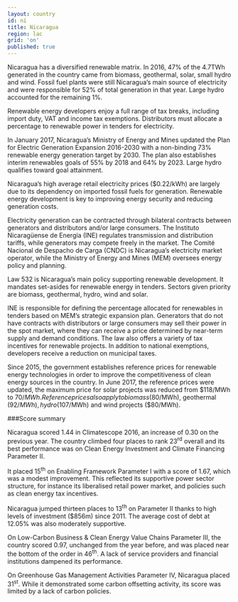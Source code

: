 ```yaml
---
layout: country
id: ni
title: Nicaragua
region: lac
grid: 'on'
published: true
---
```


Nicaragua has a diversified renewable matrix. In 2016, 47% of the 4.7TWh generated in the country came from biomass, geothermal, solar, small hydro and wind. Fossil fuel plants were still Nicaragua’s main source of electricity and were responsible for 52% of total generation in that year. Large hydro accounted for the remaining 1%. 

Renewable energy developers enjoy a full range of tax breaks, including import duty, VAT and income tax exemptions. Distributors must allocate a percentage to renewable power in tenders for electricity.

In January 2017, Nicaragua’s Ministry of Energy and Mines updated the Plan for Electric Generation Expansion 2016-2030 with a non-binding 73% renewable energy generation target by 2030. The plan also establishes interim renewables goals of 55% by 2018 and 64% by 2023. Large hydro qualifies toward goal attainment. 

Nicaragua’s high average retail electricity prices ($0.22/kWh) are largely due to its dependency on imported fossil fuels for generation. Renewable energy development is key to improving energy security and reducing generation costs. 

Electricity generation can be contracted through bilateral contracts between generators and distributors and/or large consumers. The Instituto Nicaragüense de Energía (INE) regulates transmission and distribution tariffs, while generators may compete freely in the market. The Comité Nacional de Despacho de Carga (CNDC) is Nicaragua’s electricity market operator, while the Ministry of Energy and Mines (MEM) oversees energy policy and planning.

Law 532 is Nicaragua’s main policy supporting renewable development. It mandates set-asides for renewable energy in tenders. Sectors given priority are biomass, geothermal, hydro, wind and solar. 

INE is responsible for defining the percentage allocated for renewables in tenders based on MEM’s strategic expansion plan. Generators that do not have contracts with distributors or large consumers may sell their power in the spot market, where they can receive a price determined by near-term supply and demand conditions. The law also offers a variety of tax incentives for renewable projects. In addition to national exemptions, developers receive a reduction on municipal taxes.

Since 2015, the government establishes reference prices for renewable energy technologies in order to improve the competitiveness of clean energy sources in the country. In June 2017, the reference prices were updated, the maximum price for solar projects was reduced from $118/MWh to $70/MWh. Reference prices also apply to biomass ($80/MWh), geothermal ($92/MWh), hydro ($107/MWh) and wind projects ($80/MWh).


###Score summary

Nicaragua scored 1.44 in Climatescope 2016, an increase of 0.30 on the previous year. The country climbed four places to rank 23<sup>rd</sup> overall and its best performance was on Clean Energy Investment and Climate Financing Parameter II.

It placed 15<sup>th</sup> on Enabling Framework Parameter I with a score of 1.67, which was a modest improvement. This reflected its supportive power sector structure, for instance its liberalised retail power market, and policies such as clean energy tax incentives.

Nicaragua jumped thirteen places to 13<sup>th</sup> on Parameter II thanks to high levels of investment ($856m) since 2011. The average cost of debt at 12.05% was also moderately supportive.

On Low-Carbon Business & Clean Energy Value Chains Parameter III, the country scored 0.97, unchanged from the year before, and was placed near the bottom of the order in 46<sup>th</sup>. A lack of service providers and financial institutions dampened its performance. 

On Greenhouse Gas Management Activities Parameter IV, Nicaragua placed 31<sup>st</sup>. While it demonstrated some carbon offsetting activity, its score was limited by a lack of carbon policies.
